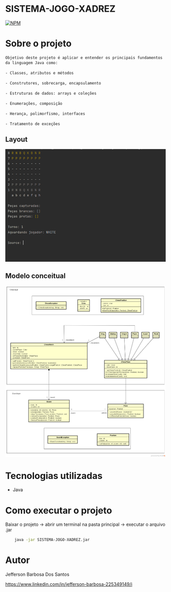 # SISTEMA-JOGO-XADREZ

[![NPM](https://img.shields.io/npm/l/react)](https://github.com/jefferson1995/SISTEMA-JOGO-XADREZ/blob/main/LICENSE.txt)

# Sobre o projeto

    Objetivo deste projeto é aplicar e entender os principais fundamentos da linguagem Java como: 

    - Classes, atributos e métodos

    - Construtores, sobrecarga, encapsulamento

    - Estruturas de dados: arrays e coleções

    - Enumerações, composição

    - Herança, polimorfismo, interfaces

    - Tratamento de exceções





## Layout


![tela](https://github.com/jefferson1995/SISTEMA-JOGO-XADREZ/blob/main/assets/telaSistema.png)

## Modelo conceitual
![Modelo Conceitual](https://github.com/jefferson1995/SISTEMA-JOGO-XADREZ/blob/main/assets/chess-system-design.png)

# Tecnologias utilizadas

- Java 


# Como executar o projeto

Baixar o projeto -> abrir um terminal na pasta principal -> executar o arquivo .jar
```bash
    java -jar SISTEMA-JOGO-XADREZ.jar
```


# Autor

Jefferson Barbosa Dos Santos

https://www.linkedin.com/in/jefferson-barbosa-225349149/i
